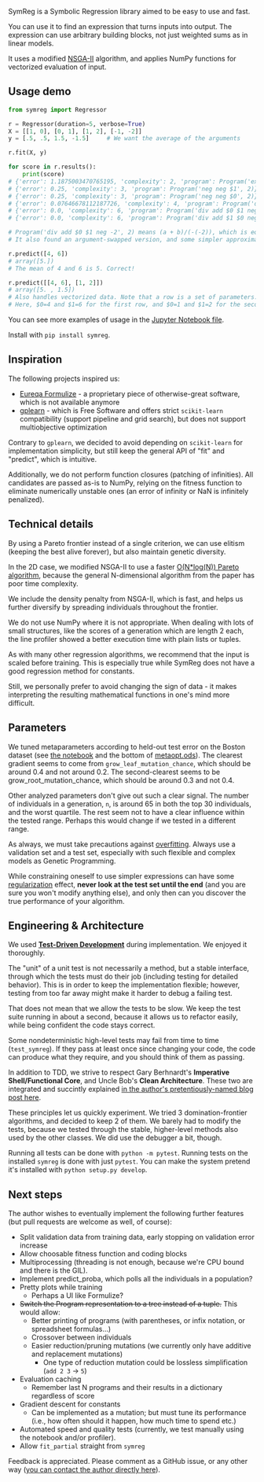 SymReg is a Symbolic Regression library aimed to be easy to use and fast.

You can use it to find an expression that turns inputs into output. The expression can use arbitrary building blocks, not just weighted sums as in linear models.

It uses a modified [NSGA-II](https://ieeexplore.ieee.org/document/996017) algorithm, and applies NumPy functions for vectorized evaluation of input.

## Usage demo

```python
from symreg import Regressor

r = Regressor(duration=5, verbose=True)
X = [[1, 0], [0, 1], [1, 2], [-1, -2]]
y = [.5, .5, 1.5, -1.5]     # We want the average of the arguments

r.fit(X, y)

for score in r.results():
    print(score)
# {'error': 1.1875003470765195, 'complexity': 2, 'program': Program('exp -1.3839406053570065', 2)}
# {'error': 0.25, 'complexity': 3, 'program': Program('neg neg $1', 2)}
# {'error': 0.25, 'complexity': 3, 'program': Program('neg neg $0', 2)}
# {'error': 0.07646678112187726, 'complexity': 4, 'program': Program('div $1 neg -1.3959881664397722', 2)}
# {'error': 0.0, 'complexity': 6, 'program': Program('div add $0 $1 neg -2', 2)}
# {'error': 0.0, 'complexity': 6, 'program': Program('div add $1 $0 neg -2', 2)}

# Program('div add $0 $1 neg -2', 2) means (a + b)/(-(-2)), which is equivalent to (a+b)/2
# It also found an argument-swapped version, and some simpler approximations.

r.predict([4, 6])
# array([5.])
# The mean of 4 and 6 is 5. Correct!

r.predict([[4, 6], [1, 2]])
# array([5. , 1.5])
# Also handles vectorized data. Note that a row is a set of parameters.
# Here, $0=4 and $1=6 for the first row, and $0=1 and $1=2 for the second row in the 2d array.

```

You can see more examples of usage in the [Jupyter Notebook file](Metaopt.ipynb).

Install with `pip install symreg`.

## Inspiration

The following projects inspired us:

 * [Eureqa Formulize](http://nutonian.wikidot.com/) - a proprietary piece of 
 otherwise-great software, which is not available anymore
 * [gplearn](https://github.com/trevorstephens/gplearn) - which is Free Software and offers strict `scikit-learn` compatibility (support pipeline and grid search), but does not support multiobjective optimization
 
 Contrary to `gplearn`, we decided to avoid depending on `scikit-learn` for implementation simplicity, but still keep the general API of "fit" and "predict", which is intuitive.
 
 Additionally, we do not perform function closures (patching of infinities). All candidates are passed as-is to NumPy, relying on the fitness function to eliminate numerically unstable ones (an error of infinity or NaN is infinitely penalized).
 
## Technical details

By using a Pareto frontier instead of a single criterion, we can use elitism (keeping the best alive forever), but also maintain genetic diversity.

In the 2D case, we modified NSGA-II to use a faster [O(N*log(N)) Pareto algorithm](https://math.stackexchange.com/a/1937583), because the general N-dimensional algorithm from the paper has poor time complexity. 

We include the density penalty from NSGA-II, which is fast, and helps us further diversify by spreading individuals throughout the frontier.

We do not use NumPy where it is not appropriate. When dealing with lots of small structures, like the scores of a generation which are length 2 each, the line profiler showed a better execution time with plain lists or tuples.

As with many other regression algorithms, we recommend that the input is scaled before training. This is especially true while SymReg does not have a good regression method for constants. 

Still, we personally prefer to avoid changing the sign of data - it makes interpreting the resulting mathematical functions in one's mind more difficult.

## Parameters

We tuned metaparameters according to held-out test error on the Boston dataset (see [the notebook](Metaopt.ipynb) and the bottom of [metaopt.ods](metaopt.ods)). The clearest gradient seems to come from `grow_leaf_mutation_chance`, which should be around 0.4 and not around 0.2. The second-clearest seems to be grow_root_mutation_chance, which should be around 0.3 and not 0.4.
 
 Other analyzed parameters don't give out such a clear signal. The number of individuals in a generation, `n`, is around 65 in both the top 30 individuals, and the worst quartile. The rest seem not to have a clear influence within the tested range. Perhaps this would change if we tested in a different range.

As always, we must take precautions against [overfitting](https://en.wikipedia.org/wiki/Overfitting). Always use a validation set and a test set, especially with such flexible and complex models as Genetic Programming.

While constraining oneself to use simpler expressions can have some [regularization](https://en.wikipedia.org/wiki/Regularization_(mathematics)) effect, **never look at the test set until the end** (and you are sure you won't modify anything else), and only then can you discover the true performance of your algorithm.

## Engineering & Architecture 

We used [**Test-Driven Development**](https://danuker.go.ro/tdd-revisited-pytest-updated-2020-09-03.html) during implementation. We enjoyed it thoroughly.

The "unit" of a unit test is not necessarily a method, but a stable interface, through which the tests must do their job (including testing for detailed behavior). This is in order to keep the implementation flexible; however, testing from too far away might make it harder to debug a failing test.

That does not mean that we allow the tests to be slow. We keep the test suite running in about a second, because it allows us to refactor easily, while being confident the code stays correct. 

Some nondeterministic high-level tests may fail from time to time (`test_symreg`). If they pass at least once since changing your code, the code can produce what they require, and you should think of them as passing.

In addition to TDD, we strive to respect Gary Berhnardt's **Imperative Shell/Functional Core**, and Uncle Bob's **Clean Architecture**. These two are integrated and succintly explained [in the author's pretentiously-named blog post here](https://danuker.go.ro/the-grand-unified-theory-of-software-architecture.html).

These principles let us quickly experiment. We tried 3 domination-frontier algorithms, and decided to keep 2 of them. We barely had to modify the tests, because we tested through the stable, higher-level methods also used by the other classes. We did use the debugger a bit, though.

Running all tests can be done with `python -m pytest`. Running tests on the installed `symreg` is done with just `pytest`. You can make the system pretend it's installed with `python setup.py develop`.

## Next steps

The author wishes to eventually implement the following further features (but pull requests are welcome as well, of course):

* Split validation data from training data, early stopping on validation error increase
* Allow choosable fitness function and coding blocks
* Multiprocessing (threading is not enough, because we're CPU bound and there is the GIL).
* Implement predict_proba, which polls all the individuals in a population?
* Pretty plots while training
    * Perhaps a UI like Formulize?
* ~~Switch the Program representation to a tree instead of a tuple.~~ This would allow:
    * Better printing of programs (with parentheses, or infix notation, or spreadsheet formulas...)
    * Crossover between individuals
    * Easier reduction/pruning mutations (we currently only have additive and replacement mutations)
        * One type of reduction mutation could be lossless simplification (`add 2 3` -> `5`)
* Evaluation caching 
    * Remember last N programs and their results in a dictionary regardless of score
* Gradient descent for constants
    * Can be implemented as a mutation; but must tune its performance (i.e., how often should it happen, how much time to spend etc.)
* Automated speed and quality tests (currently, we test manually using the notebook and/or profiler).
* Allow `fit_partial` straight from `symreg`

Feedback is appreciated. Please comment as a GitHub issue, or any other way ([you can contact the author directly here](https://danuker.go.ro/pages/contactabout.html)).

